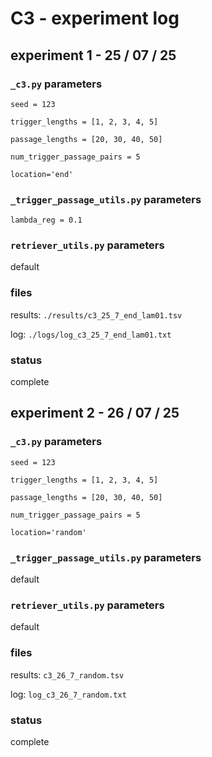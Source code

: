 # C3 - experiment log

## experiment 1 - 25 / 07 / 25

### `_c3.py` parameters

`seed = 123`

`trigger_lengths = [1, 2, 3, 4, 5]`

`passage_lengths = [20, 30, 40, 50]`

`num_trigger_passage_pairs = 5`

`location='end'`

### `_trigger_passage_utils.py` parameters

`lambda_reg = 0.1`

### `retriever_utils.py` parameters

default

### files

results: `./results/c3_25_7_end_lam01.tsv`

log: `./logs/log_c3_25_7_end_lam01.txt`

### status

complete

## experiment 2 - 26 / 07 / 25

### `_c3.py` parameters

`seed = 123`

`trigger_lengths = [1, 2, 3, 4, 5]`

`passage_lengths = [20, 30, 40, 50]`

`num_trigger_passage_pairs = 5`

`location='random'`

### `_trigger_passage_utils.py` parameters

default

### `retriever_utils.py` parameters

default

### files

results: `c3_26_7_random.tsv`

log: `log_c3_26_7_random.txt`

### status

complete
